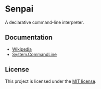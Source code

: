 # Senpai
A declarative command-line interpreter.

## Documentation
* [Wikipedia](https://github.com/imdying/senpai/wiki/Senpai)
* [System.CommandLine](https://github.com/imdying/senpai/wiki/System.CommandLine)

## License
This project is licensed under the [MIT license](https://github.com/imdying/senpai/blob/main/LICENSE.md).